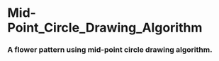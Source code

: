 # Mid-Point_Circle_Drawing_Algorithm
### A flower pattern using mid-point circle drawing algorithm.
